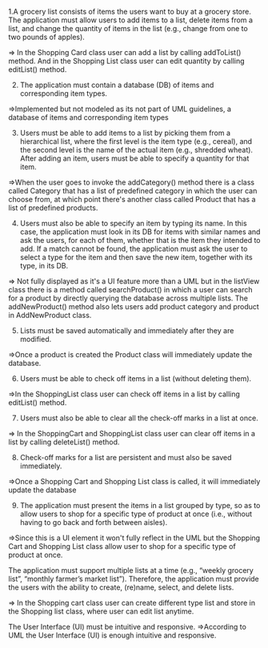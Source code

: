 1.A grocery list consists of items the users want to buy at a grocery store. The application must allow users to add items to a list, delete items from a list, and change the quantity of items in the list (e.g., change from one to two pounds of apples).

=> In the Shopping Card class user can add a list by calling addToList() method. And in the Shopping List class user can edit quantity by calling editList() method.

2. The application must contain a database (DB) of items and corresponding item types.

=>Implemented but not modeled as its not part of UML guidelines, a database of items and corresponding item types

3. Users must be able to add items to a list by picking them from a hierarchical list, where the first level is the item type (e.g., cereal), and the second level is the name of the actual item (e.g., shredded wheat). After adding an item, users must be able to specify a quantity for that item.

=>When the user goes to invoke the addCategory() method there is a class called Category that has a list of predefined category in which the user can choose from, at which point there's another class called Product that has a list of predefined products.

4. Users must also be able to specify an item by typing its name. In this case, the application must look in its DB for items with similar names and ask the users, for each of them, whether that is the item they intended to add. If a match cannot be found, the application must ask the user to select a type for the item and then save the new item, together with its type, in its DB.

=> Not fully displayed as it's a UI feature more than a UML but in the listView class there is a method called searchProduct() in which a user can search for a product by directly querying the database across multiple lists. The addNewProduct() method also lets users add product category and product in AddNewProduct class.


5. Lists must be saved automatically and immediately after they are modified.

=>Once a product is created the Product class will immediately update the database.

6. Users must be able to check off items in a list (without deleting them).

=>In the ShoppingList class user can check off items in a list by calling editList() method.

7. Users must also be able to clear all the check-off marks in a list at once.

=> In the ShoppingCart and ShoppingList class user can clear off items in a list by calling deleteList() method.

8. Check-off marks for a list are persistent and must also be saved immediately.

=>Once a Shopping Cart and Shopping List class is called, it will immediately update the database

9. The application must present the items in a list grouped by type, so as to allow users to shop for a specific type of product at once (i.e., without having to go back and forth between aisles).


=>Since this is a UI element it won't fully reflect in the UML but the Shopping Cart and Shopping List class allow user to shop for a specific type of product at once.

The application must support multiple lists at a time (e.g., “weekly grocery list”, “monthly farmer’s market list”). Therefore, the application must provide the users with the ability to create, (re)name, select, and delete lists.

=> In the Shopping cart class user can create different type list and store in the Shopping list class, where user can edit list anytime.

The User Interface (UI) must be intuitive and responsive.
=>According to UML the User Interface (UI) is enough intuitive and responsive.
